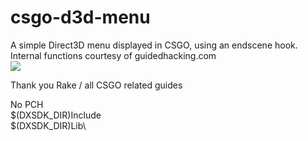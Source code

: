 # csgo-d3d-menu
A simple Direct3D menu displayed in CSGO, using an endscene hook. Internal functions courtesy of guidedhacking.com
<br>
<img src="https://guidedhacking.com/data/attachments/9/9592-29488f689393b783af696ca4f4354540.jpg">

Thank you Rake / all CSGO related guides

No PCH
<br>
$(DXSDK_DIR)Include\
$(DXSDK_DIR)Lib\
